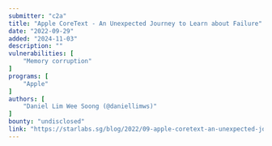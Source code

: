 ```yaml
---
submitter: "c2a"
title: "Apple CoreText - An Unexpected Journey to Learn about Failure"
date: "2022-09-29"
added: "2024-11-03"
description: ""
vulnerabilities: [
    "Memory corruption"
]
programs: [
    "Apple"
]
authors: [
    "Daniel Lim Wee Soong (@daniellimws)"
]
bounty: "undisclosed"
link: "https://starlabs.sg/blog/2022/09-apple-coretext-an-unexpected-journey-to-learn-about-failure/"
---
```





